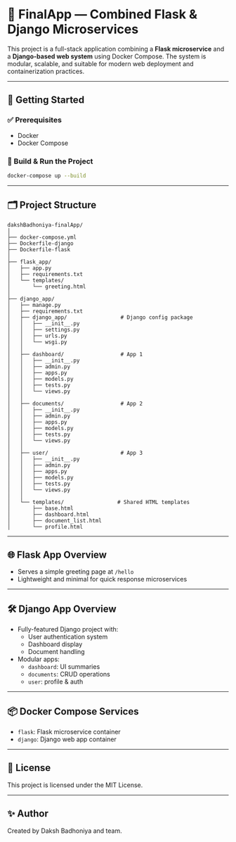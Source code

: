 # 🧩 FinalApp — Combined Flask & Django Microservices

This project is a full-stack application combining a **Flask microservice** and a **Django-based web system** using Docker Compose. The system is modular, scalable, and suitable for modern web deployment and containerization practices.

---

## 🚀 Getting Started

### ✅ Prerequisites

- Docker
- Docker Compose

### 🔧 Build & Run the Project

```bash
docker-compose up --build
```

---

## 🗂 Project Structure

```
dakshBadhoniya-finalApp/
│
├── docker-compose.yml
├── Dockerfile-django
├── Dockerfile-flask
│
├── flask_app/
│   ├── app.py
│   ├── requirements.txt
│   └── templates/
│       └── greeting.html
│
├── django_app/
│   ├── manage.py
│   ├── requirements.txt
│   ├── django_app/                 # Django config package
│   │   ├── __init__.py
│   │   ├── settings.py
│   │   ├── urls.py
│   │   └── wsgi.py
│   │
│   ├── dashboard/                  # App 1
│   │   ├── __init__.py
│   │   ├── admin.py
│   │   ├── apps.py
│   │   ├── models.py
│   │   ├── tests.py
│   │   └── views.py
│   │
│   ├── documents/                  # App 2
│   │   ├── __init__.py
│   │   ├── admin.py
│   │   ├── apps.py
│   │   ├── models.py
│   │   ├── tests.py
│   │   └── views.py
│   │
│   ├── user/                       # App 3
│   │   ├── __init__.py
│   │   ├── admin.py
│   │   ├── apps.py
│   │   ├── models.py
│   │   ├── tests.py
│   │   └── views.py
│   │
│   └── templates/                 # Shared HTML templates
│       ├── base.html
│       ├── dashboard.html
│       ├── document_list.html
│       └── profile.html
```

---

## 🌐 Flask App Overview

- Serves a simple greeting page at `/hello`
- Lightweight and minimal for quick response microservices

---

## 🛠 Django App Overview

- Fully-featured Django project with:
  - User authentication system
  - Dashboard display
  - Document handling
- Modular apps:
  - `dashboard`: UI summaries
  - `documents`: CRUD operations
  - `user`: profile & auth

---

## 📦 Docker Compose Services

- `flask`: Flask microservice container
- `django`: Django web app container

---

## 📄 License

This project is licensed under the MIT License.

---

## ✨ Author

Created by Daksh Badhoniya and team.
